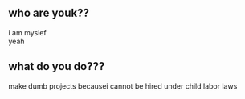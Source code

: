 ## who are youk??
i am myslef<br/>yeah

## what do you do???
make dumb projects becausei cannot be hired under child labor laws
 <!--- 10.103.41.99 -->
